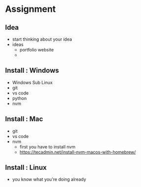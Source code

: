 # Assignment

## Idea
- start thinking about your idea
- ideas
  - portfolio website
  - 

## Install : Windows
- Windows Sub Linux
- git
- vs code
- python
- nvm

## Install : Mac
- git
- vs code
- nvm
  - first you have to install nvm
  - https://tecadmin.net/install-nvm-macos-with-homebrew/


## Install : Linux
- you know what you're doing already

